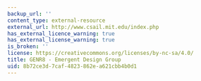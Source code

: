 ```yaml
---
backup_url: ''
content_type: external-resource
external_url: http://www.csail.mit.edu/index.php
has_external_licence_warning: true
has_external_license_warning: true
is_broken: ''
license: https://creativecommons.org/licenses/by-nc-sa/4.0/
title: GENR8 - Emergent Design Group
uid: 8b72ce3d-7caf-4823-862e-a621cbb4b0d1
---
```

